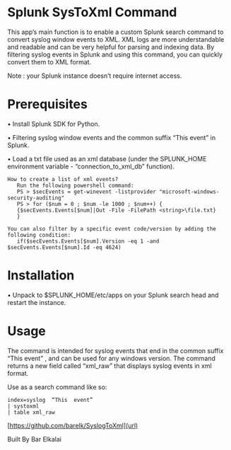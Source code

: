 # Splunk SysToXml Command

This app’s main function is to enable a custom Splunk search command to convert syslog window events to XML. XML logs are more understandable and readable and can be very helpful           for parsing and indexing data. By filtering syslog events in Splunk and using this command, you can quickly convert them to XML format.

 Note : your Splunk instance doesn’t require internet access.   

# Prerequisites
•	Install Splunk SDK for Python.

•	Filtering syslog window events and the common suffix “This event” in Splunk.

•	Load a txt file used as an xml database (under the SPLUNK_HOME environment variable - “connection_to_xml_db” function).

	How to create a list of xml events?
	   Run the following powershell command:
       PS > $secEvents = get-winevent -listprovider "microsoft-windows-security-auditing"
       PS > for ($num = 0 ; $num -le 1000 ; $num++) {
       {$secEvents.Events[$num]|Out -File -FilePath <string>\file.txt}
       }

	You can also filter by a specific event code/version by adding the following condition:
       if($secEvents.Events[$num].Version -eq 1 -and $secEvents.Events[$num].Id -eq 4624)


# Installation
•	Unpack to $SPLUNK_HOME/etc/apps on your Splunk search head and restart the instance.

# Usage
The command is intended for syslog events that end in the common suffix “This event” , and can be used for any windows version.
The command returns a new field called “xml_raw” that displays syslog events in xml format.

Use as a search command like so:

	index=syslog  “This  event”
	| systoxml
	| table xml_raw


[https://github.com/barelk/SyslogToXml](url)

Built By Bar Elkalai
